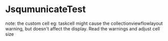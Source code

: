 # JsqumunicateTest
note: the custom cell eg: taskcell might cause the collectionviewflowlayout warning, but doesn't affect the display. Read the warnings and adjust cell size
